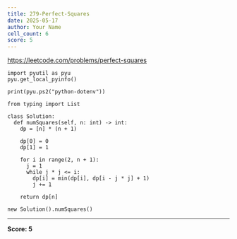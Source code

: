 ```yaml
---
title: 279-Perfect-Squares
date: 2025-05-17
author: Your Name
cell_count: 6
score: 5
---
```


https://leetcode.com/problems/perfect-squares


```
import pyutil as pyu
pyu.get_local_pyinfo()
```


```
print(pyu.ps2("python-dotenv"))
```


```
from typing import List
```


```
class Solution:
  def numSquares(self, n: int) -> int:
    dp = [n] * (n + 1)

    dp[0] = 0
    dp[1] = 1

    for i in range(2, n + 1):
      j = 1
      while j * j <= i:
        dp[i] = min(dp[i], dp[i - j * j] + 1)
        j += 1

    return dp[n]
```


```
new Solution().numSquares()
```


---
**Score: 5**